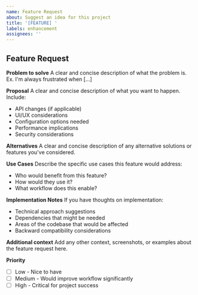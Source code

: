 ```yaml
---
name: Feature Request
about: Suggest an idea for this project
title: '[FEATURE] '
labels: enhancement
assignees: ''
---
```


## Feature Request

**Problem to solve**
A clear and concise description of what the problem is. Ex. I'm always frustrated when [...]

**Proposal**
A clear and concise description of what you want to happen. Include:
- API changes (if applicable)
- UI/UX considerations
- Configuration options needed
- Performance implications
- Security considerations

**Alternatives**
A clear and concise description of any alternative solutions or features you've considered.

**Use Cases**
Describe the specific use cases this feature would address:
- Who would benefit from this feature?
- How would they use it?
- What workflow does this enable?

**Implementation Notes**
If you have thoughts on implementation:
- Technical approach suggestions
- Dependencies that might be needed
- Areas of the codebase that would be affected
- Backward compatibility considerations

**Additional context**
Add any other context, screenshots, or examples about the feature request here.

**Priority**
- [ ] Low - Nice to have
- [ ] Medium - Would improve workflow significantly
- [ ] High - Critical for project success
